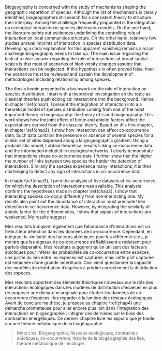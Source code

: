 Biogeography is concerned with the study of mechanisms shaping the geographic
repartition of species. Although the list of mechanisms is clearly identified,
biogeographers still search for a consistent theory to structure their interplay.
Among the challenge frequently pinpointed is the integration os ecological interaction in
species distribution models. On the one hand, the literature points out evidences
underlining the controlling role of interaction on local communities structure.
On the other hand, relatively few studies unravel imprints of interaction in
species distribution data. Developing a clear explanation for this apparent
vanishing remains a major challenge biogeography needs to take up.
The main issue regarding the lack of a clear answer regarding the role of
interactions at broad spatial scales is that most of scenarios of biodiversity
changes assume that interactions can be neglected. If this hypothesis is often
proved false, then the scenarios must be reviewed and sustain the development
of methodologies including relationship among species.


The thesis herein presented is a brainwork on the role of interaction on species
distribution. I start with a theoretical investigation on the topic as classical
theories push ecological interactions into the background. Hence, in chapter
\ref{chap1}, I present the integration of interaction into a a theoretical model
of species distribution coming from one of the most important theory in biogeography:
the theory of island biogeography. This work shows how the joint effect of biotic
and abiotic factors affect the expectations derived from the classical theory.
Based on this first chapter, in chapter \ref{chap2}, I show how interaction can
affect co-occurrence data. Such data contains the presence or absence of several
species for a similar set of sites dispersed along a large geographic gradient.
Using a probabilistic model, I obtain theoretical results linking co-occurrence
data and the information included in ecological networks. I clearly demonstrate
that interactions shape co-occurrence data. I further show that the higher
the number of links between two species the harder the detection of interactions.
Similarly if a species experience many interactions, it is then challenging to
detect any sign of interactions in co-occurrence data.

In chapter\ref{chap3}, I print the analysis of five datasets of co-occurrence
for which the description of interactions was available. This analysis confirms
the hypotheses made in chapter \ref{chap2}. I show that interacting species
co-occur differently from non-interacting one. My results also point out the
abundance of interaction must preclude their detection in co-occurrence data.
However, by integrating the similarly of abiotic factor for the different sites, 
I show that signals of interactions are weakened. My results suggest


Mes résultats indiquent également que l’abondance d'interactions est un frein à leur détection dans les données de co-occurrence. Cependant, en intégrant la similarité des facteurs abiotiques pour les différents sites, je montre que les signaux de co-occurrence s’affaiblissent e réduisent pour parfois disparaitre. Mes résultats suggèrent qu’en utilisant des facteurs abiotiques pour inférer les probabilités de co-occurrence entre espèces, une partie du lien entre les espèces est capturée, mais cette part capturée est entachée d’une grande incertitude. Ceci vient questionner la capacité des modèles de distribution d’espèces à prédire correctement la distribution des espèces.

Mes résultats apportent des éléments théoriques nouveaux sur le rôle des interactions écologiques dans les modèles de distribution d’espèces en plus de proposer une démarche originale pour étudier les données de co-occurrence d’espèces : les regarder à la lumière des réseaux écologiques. Avant de conclure ma thèse, je propose au chapitre \ref{chap4} une démarche prometteuse pour aller encore plus loin dans l’intégration des interactions en biogéographie : intégrer ces dernières par le biais des contraintes énergétiques. Ce dernier chapitre livre les espoirs que je fonde sur une théorie métabolique de la biogéographie.


> Mots clés: Biogéographie, Réseaux écologiques, contraintes abiotiques, co-occurrence,
théorie de la biogéographie des îles, théorie métabolique de l'écologie.
